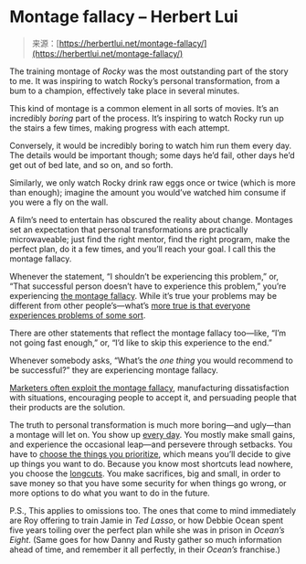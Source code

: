 <!--yml
category: 未分类
date: 2024-05-29 13:27:20
-->

# Montage fallacy – Herbert Lui

> 来源：[https://herbertlui.net/montage-fallacy/](https://herbertlui.net/montage-fallacy/)

The training montage of *Rocky* was the most outstanding part of the story to me. It was inspiring to watch Rocky’s personal transformation, from a bum to a champion, effectively take place in several minutes.

This kind of montage is a common element in all sorts of movies. It’s an incredibly *boring* part of the process. It’s inspiring to watch Rocky run up the stairs a few times, making progress with each attempt.

Conversely, it would be incredibly boring to watch him run them every day. The details would be important though; some days he’d fail, other days he’d get out of bed late, and so on, and so forth. 

Similarly, we only watch Rocky drink raw eggs once or twice (which is more than enough); imagine the amount you would’ve watched him consume if you were a fly on the wall.

A film’s need to entertain has obscured the reality about change. Montages set an expectation that personal transformations are practically microwaveable; just find the right mentor, find the right program, make the perfect plan, do it a few times, and you’ll reach your goal. I call this the montage fallacy.

Whenever the statement, “I shouldn’t be experiencing this problem,” or, “That successful person doesn’t have to experience this problem,” you’re experiencing [the montage fallacy](https://herbertlui.net/developing-a-taste-for-problems/). While it’s true your problems may be different from other people’s—what’s [more true is that everyone experiences problems of some sort](https://herbertlui.net/developing-a-taste-for-problems/). 

There are other statements that reflect the montage fallacy too—like, “I’m not going fast enough,” or, “I’d like to skip this experience to the end.” 

Whenever somebody asks, “What’s the *one thing* you would recommend to be successful?” they are experiencing montage fallacy.

[Marketers often exploit the montage fallacy](https://herbertlui.net/contentions-viewer-discretion-is-advised/), manufacturing dissatisfaction with situations, encouraging people to accept it, and persuading people that their products are the solution. 

The truth to personal transformation is much more boring—and ugly—than a montage will let on. You show up [every day](https://herbertlui.net/what-showing-up-every-day-actually-means/). You mostly make small gains, and experience the occasional leap—and persevere through setbacks. You have to [choose the things you prioritize](https://herbertlui.net/focus-involves-quitting/), which means you’ll decide to give up things you want to do. Because you know most shortcuts lead nowhere, you choose the [longcuts](https://herbertlui.net/longcutting/). You make sacrifices, big and small, in order to save money so that you have some security for when things go wrong, or more options to do what you want to do in the future.

P.S., This applies to omissions too. The ones that come to mind immediately are Roy offering to train Jamie in *Ted Lasso*, or how Debbie Ocean spent five years toiling over the perfect plan while she was in prison in *Ocean’s Eight*. (Same goes for how Danny and Rusty gather so much information ahead of time, and remember it all perfectly, in their *Ocean’s* franchise.)